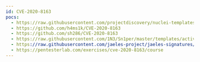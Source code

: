 ```yaml
---
id: CVE-2020-8163
pocs:
  - https://raw.githubusercontent.com/projectdiscovery/nuclei-templates/master/cves/2020/CVE-2020-8163.yaml
  - https://github.com/h4ms1k/CVE-2020-8163
  - https://github.com/sh286/CVE-2020-8163
  - https://raw.githubusercontent.com/1N3/Sn1per/master/templates/active/CVE-2020-8163_-_Rails_5.0.1_Remote_Code_Execution.sh
  - https://raw.githubusercontent.com/jaeles-project/jaeles-signatures/master/cves/rails-rce-cve-2020-8163.yamlcourses:
  - https://pentesterlab.com/exercises/cve-2020-8163/course
---
```

